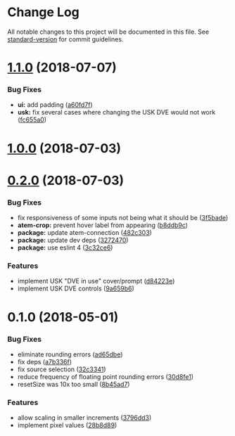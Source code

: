 # Change Log

All notable changes to this project will be documented in this file. See [standard-version](https://github.com/conventional-changelog/standard-version) for commit guidelines.

<a name="1.1.0"></a>
# [1.1.0](https://github.com/TipoftheHats/atem-compositor/compare/v1.0.0...v1.1.0) (2018-07-07)


### Bug Fixes

* **ui:** add padding ([a60fd7f](https://github.com/TipoftheHats/atem-compositor/commit/a60fd7f))
* **usk:** fix several cases where changing the USK DVE would not work ([fc655a0](https://github.com/TipoftheHats/atem-compositor/commit/fc655a0))



<a name="1.0.0"></a>
# [1.0.0](https://github.com/TipoftheHats/atem-compositor/compare/v0.2.0...v1.0.0) (2018-07-03)



<a name="0.2.0"></a>
# [0.2.0](https://github.com/TipoftheHats/atem-compositor/compare/v0.1.0...v0.2.0) (2018-07-03)


### Bug Fixes

* fix responsiveness of some inputs not being what it should be ([3f5bade](https://github.com/TipoftheHats/atem-compositor/commit/3f5bade))
* **atem-crop:** prevent hover label from appearing ([b8ddb9c](https://github.com/TipoftheHats/atem-compositor/commit/b8ddb9c))
* **package:** update atem-connection ([482c303](https://github.com/TipoftheHats/atem-compositor/commit/482c303))
* **package:** update dev deps ([3272470](https://github.com/TipoftheHats/atem-compositor/commit/3272470))
* **package:** use eslint 4 ([3c32ce6](https://github.com/TipoftheHats/atem-compositor/commit/3c32ce6))


### Features

* implement USK "DVE in use" cover/prompt ([d84223e](https://github.com/TipoftheHats/atem-compositor/commit/d84223e))
* implement USK DVE controls ([9a659b6](https://github.com/TipoftheHats/atem-compositor/commit/9a659b6))



<a name="0.1.0"></a>
# 0.1.0 (2018-05-01)


### Bug Fixes

* eliminate rounding errors ([ad65dbe](https://github.com/TipoftheHats/atem-controller/commit/ad65dbe))
* fix deps ([a7b336f](https://github.com/TipoftheHats/atem-controller/commit/a7b336f))
* fix source selection ([32c3341](https://github.com/TipoftheHats/atem-controller/commit/32c3341))
* reduce frequency of floating point rounding errors ([30d8fe1](https://github.com/TipoftheHats/atem-controller/commit/30d8fe1))
* resetSize was 10x too small ([8b45ad7](https://github.com/TipoftheHats/atem-controller/commit/8b45ad7))


### Features

* allow scaling in smaller increments ([3796dd3](https://github.com/TipoftheHats/atem-controller/commit/3796dd3))
* implement pixel values ([28b8d89](https://github.com/TipoftheHats/atem-controller/commit/28b8d89))

